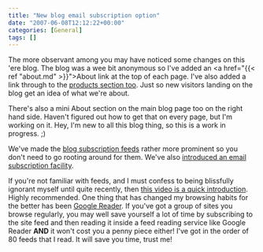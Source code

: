 ```yaml
---
title: "New blog email subscription option"
date: "2007-06-08T12:12:22+00:00"
categories: [General]
tags: []
---
```


The more observant among you may have noticed some changes on this 'ere blog. The blog was a wee bit anonymous so I've added an <a href="{{< ref "about.md" >}}">About link at the top of each page</a>. I've also added a link through to the <a href="http://www.openxtra.co.uk/products/">products section too</a>. Just so new visitors landing on the blog get an idea of what we're about.

There's also a mini About section on the main blog page too on the right hand side. Haven't figured out how to get that on every page, but I'm working on it. Hey, I'm new to all this blog thing, so this is a work in progress. ;)

We've made the <a href="{{.Site.BaseURL}}/feed/">blog subscription feeds</a> rather more prominent so you don't need to go rooting around for them. We've also <a href="http://www.feedburner.com/fb/a/emailverifySubmit?feedId=951326">introduced an email subscription facility</a>.

If you're not familiar with feeds, and I must confess to being blissfully ignorant myself until quite recently, then <a href="http://www.commoncraft.com/rss_plain_english">this video is a quick introduction</a>. Highly recommended. One thing that has changed my browsing habits for the better has been <a href="http://www.google.com/reader">Google Reader</a>. If you've got a group of sites you browse regularly, you may well save yourself a lot of time by subscribing to the site feed and then reading it inside a feed reading service like Google Reader <strong>AND</strong> it won't cost you a penny piece either! I've got in the order of 80 feeds that I read. It will save you time, trust me!
